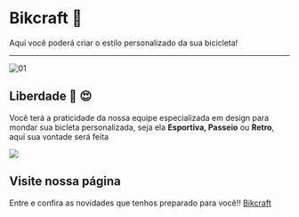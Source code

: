 # Bikcraft 🚴

Aqui você poderá criar o estilo personalizado da sua bicicleta!

***

![01](https://user-images.githubusercontent.com/68359459/120253053-bab2ec80-c25c-11eb-9882-0d78fdec7f73.png)

## Liberdade 🚴 😍 

Você terá a praticidade da nossa equipe especializada em design para mondar sua bicleta personalizada, seja ela **Esportiva, Passeio** ou **Retro**, aqui sua vontade será feita

![](https://user-images.githubusercontent.com/68359459/120253330-71af6800-c25d-11eb-96b4-9158a94a5ba9.png)

## Visite nossa página

Entre e confira as novidades que tenhos preparado para você!! <a href="https://cristianodasilvaferreira.github.io/bikcraft/" target="_blank">Bikcraft</a>




